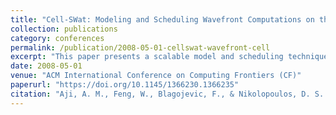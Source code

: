 ```yaml
---
title: "Cell-SWat: Modeling and Scheduling Wavefront Computations on the Cell Broadband Engine"
collection: publications
category: conferences
permalink: /publication/2008-05-01-cellswat-wavefront-cell
excerpt: "This paper presents a scalable model and scheduling technique for implementing wavefront computations on the Cell Broadband Engine, evaluated through Smith-Waterman alignment."
date: 2008-05-01
venue: "ACM International Conference on Computing Frontiers (CF)"
paperurl: "https://doi.org/10.1145/1366230.1366235"
citation: "Aji, A. M., Feng, W., Blagojevic, F., & Nikolopoulos, D. S. (2008). \"Cell-SWat: Modeling and Scheduling Wavefront Computations on the Cell Broadband Engine.\" *Computing Frontiers 2008*, 13–22. https://doi.org/10.1145/1366230.1366235"
---
```

